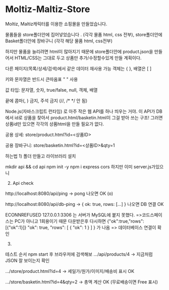 # Moltiz-Maltiz-Store
Moltiz, Maltiz캐릭터를 이용한 쇼핑몰을 만들었습니다.


물품들을 store폴더안에 집어넣었습니다 . (각각 물품 html, css 전부), store폴더안에 Basket폴더안에 장바구니 (각각 해당 물품 html, css전부) 


하지만 물품을 늘리려면 html이 많아지기 때문에 store폴더안에 product.json을 만들어서 HTML/CSS는 그대로 두고 상품만 추가/수정할수있게 만들 계획이다.

다른 페이지(목록/상세/검색)에서 같은 데이터 재사용 가능
객체는 { }, 배열은 [ ]

키와 문자열은 반드시 큰따옴표 " " 사용

값 타입: 문자열, 숫자, true/false, null, 객체, 배열

끝에 콤마(, ) 금지, 주석 금지 (//, /* */ 안 됨)


Node.js(자바스크립트 런타임) 로 아주 작은 웹 API를 하나 띄우는 거야.
이 API가 DB에서 id로 상품을 찾아서 product.html/basketin.html이 그걸 받아 쓰는 구조!
그러면 상품id만 있으면 각각의 상품html을 만들 필요가 없다.

공용 상세: store/product.html?id=<상품ID>

공용 장바구니: store/basketin.html?id=<상품ID>&qty=1

하는법 1) 폴더 만들고 라이브러리 설치

mkdir api && cd api
npm init -y
npm i express cors  하지만 이미 server.js가있으니 

2) Api  check  

http://localhost:8080/api/ping → pong 나오면 OK (o)

http://localhost:8080/api/db-ping → { ok: true, rows: [...] } 나오면 DB 연결 OK

ECONNREFUSED 127.0.0.1:3306 는 서버가 MySQL에 붙지 못했다. =>코드스페이스는 PC가 아니고 1회용이기 때문 다운받은후 다시하면 {"ok":true,"rows":[{"ok":1}]} "ok": true, "rows": [ { "ok": 1 } ] } 가 나옴 => 데이터베이스 연결이 확인

3) 
테스트 순서
npm start 후 브라우저에 검색해보
…/api/products/4 → 지금처럼 JSON 잘 보이는지 확인

…/store/product.html?id=4 → 세일가/원가/이미지/배송비 표시 OK

…/store/basketin.html?id=4&qty=2 → 총액 계산 OK (무료배송이면 Free 표시)